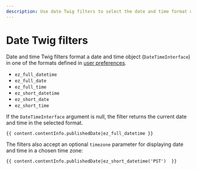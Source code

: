 ```yaml
---
description: Use date Twig filters to select the date and time format used in templates.
---
```


# Date Twig filters

Date and time Twig filters format a date and time object (`DateTimeInterface`)
in one of the formats defined in [user preferences](../../config_back_office.md#date-and-time-formats).

- `ez_full_datetime`
- `ez_full_date`
- `ez_full_time`
- `ez_short_datetime`
- `ez_short_date`
- `ez_short_time`

If the `DateTimeInterface` argument is null, the filter returns the current date and time in the selected format.

``` html+twig
{{ content.contentInfo.publishedDate|ez_full_datetime }}
```

The filters also accept an optional `timezone` parameter for displaying date and time in a chosen time zone:

``` html+twig
{{ content.contentInfo.publishedDate|ez_short_datetime('PST')  }}
```
